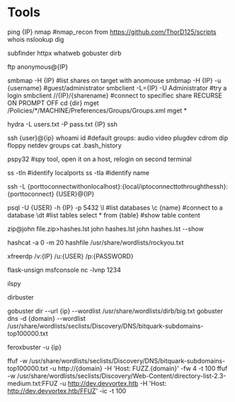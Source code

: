 # Tools

ping {IP}
nmap #nmap_recon from https://github.com/ThorD125/scripts
whois
nslookup
dig

subfinder
httpx
whatweb
gobuster
dirb

ftp anonymous@{IP}

smbmap -H {IP} #list shares on target with anomouse
smbmap -H {IP} -u {username} #guest/administrator
smbclient -L={IP} -U Administrator #try a login
smbclient //{IP}/{sharename} #connect to specifiec share
RECURSE ON
PROMPT OFF
cd {dir}
mget /Policies/*/MACHINE/Preferences/Groups/Groups.xml
mget *

hydra -L users.txt -P pass.txt {IP} ssh

ssh {user}@{ip}
whoami
id #default groups: audio video plugdev cdrom dip floppy netdev
groups
cat .bash_history

pspy32 #spy tool, open it on a host, relogin on second terminal

ss -tln #identify localports
ss -tla #identify name

ssh -L {porttoconnectwithonlocalhost}:{local/iptoconnecttothroughthessh}:{porttoconnect} {USER}@{IP}

psql -U {USER} -h {IP} -p 5432
\l #list databases
\c {name} #connect to a database
\dt #list tables
select * from {table} #show table content

zip@john file.zip>hashes.lst
john hashes.lst
john hashes.lst --show

hashcat -a 0 -m 20 hashfile /usr/share/wordlists/rockyou.txt

xfreerdp /v:{IP} /u:{USER} /p:{PASSWORD}

flask-unsign
msfconsole
nc -lvnp 1234

ilspy

dirbuster

gobuster dir --url {ip} --wordlist /usr/share/wordlists/dirb/big.txt
gobuster dns -d {domain} --wordlist /usr/share/wordlists/seclists/Discovery/DNS/bitquark-subdomains-top100000.txt

feroxbuster -u {ip}

ffuf -w /usr/share/wordlists/seclists/Discovery/DNS/bitquark-subdomains-top100000.txt -u http://{domain} -H 'Host: FUZZ.{domain}' -fw 4 -t 100
ffuf -w /usr/share/wordlists/seclists/Discovery/Web-Content/directory-list-2.3-medium.txt:FFUZ -u http://dev.devvortex.htb -H 'Host: http://dev.devvortex.htb/FFUZ' -ic -t 100
